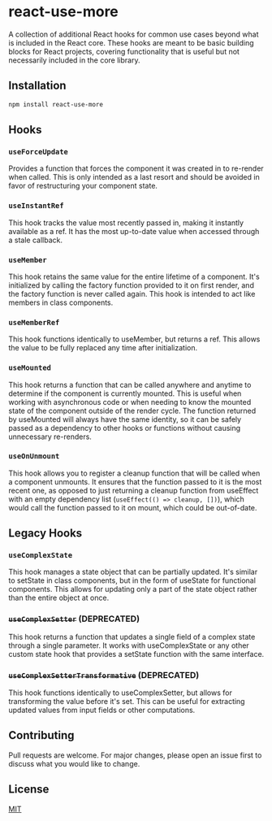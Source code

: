 # react-use-more
A collection of additional React hooks for common use cases beyond what is included in the React core. These hooks are meant to be basic building blocks for React projects, covering functionality that is useful but not necessarily included in the core library.

## Installation
```bash
npm install react-use-more
```
## Hooks

### `useForceUpdate`
Provides a function that forces the component it was created in to re-render when called. This is only intended as a last resort and should be avoided in favor of restructuring your component state.

### `useInstantRef`
This hook tracks the value most recently passed in, making it instantly available as a ref. It has the most up-to-date value when accessed through a stale callback.

### `useMember`
This hook retains the same value for the entire lifetime of a component. It's initialized by calling the factory function provided to it on first render, and the factory function is never called again. This hook is intended to act like members in class components.

### `useMemberRef`
This hook functions identically to useMember, but returns a ref. This allows the value to be fully replaced any time after initialization.

### `useMounted`
This hook returns a function that can be called anywhere and anytime to determine if the component is currently mounted. This is useful when working with asynchronous code or when needing to know the mounted state of the component outside of the render cycle. The function returned by useMounted will always have the same identity, so it can be safely passed as a dependency to other hooks or functions without causing unnecessary re-renders.

### `useOnUnmount`
This hook allows you to register a cleanup function that will be called when a component unmounts. It ensures that the function passed to it is the most recent one, as opposed to just returning a cleanup function from useEffect with an empty dependency list (`useEffect(() => cleanup, [])`), which would call the function passed to it on mount, which could be out-of-date.

## Legacy Hooks
### `useComplexState`
This hook manages a state object that can be partially updated. It's similar to setState in class components, but in the form of useState for functional components. This allows for updating only a part of the state object rather than the entire object at once.

### ~~`useComplexSetter`~~ (DEPRECATED)
This hook returns a function that updates a single field of a complex state through a single parameter. It works with useComplexState or any other custom state hook that provides a setState function with the same interface.

### ~~`useComplexSetterTransformative`~~ (DEPRECATED)
This hook functions identically to useComplexSetter, but allows for transforming the value before it's set. This can be useful for extracting updated values from input fields or other computations.

## Contributing
Pull requests are welcome. For major changes, please open an issue first to discuss what you would like to change.

## License
[MIT](https://choosealicense.com/licenses/mit/)
